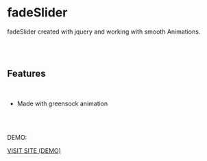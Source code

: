 <h1>fadeSlider</h1>
<p>fadeSlider created with jquery and working with smooth Animations.</p>
</br>
</br>
<h2>Features</h2><br />
<ul class="feature">
    <li>Made with greensock animation</li>
</ul>
<br />
<br />
<p>DEMO:</p>
<a href="https://responsive-slider.netlify.app/" target="_blank">VISIT SITE (DEMO) </a>
